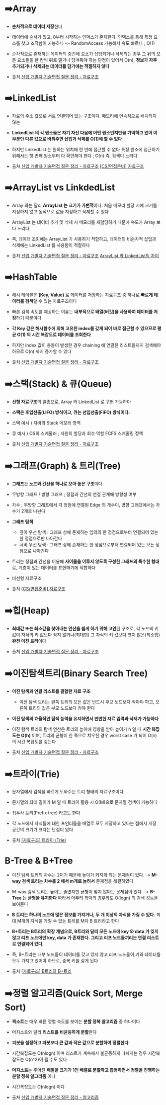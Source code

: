 # ➡️Array
- **순차적으로 데이터 저장**한다
- 데이터에 순서가 있고, 0부터 시작하는 인덱스가 존재한다. 인덱스를 통해 특정 요소를 찾고 조작함이 가능하다 -> RandomAccess 가능해서 속도 빠르다 ; O(1)
- 순차적으로 존재하는 데이터의 중간에 요소가 삽입되거나 삭제되는 경우 그 뒤의 모든 요소들을 한 칸씩 뒤로 밀거나 당겨줘야 하는 단점이 있어서 O(n), **정보가 자주 추가되거나 삭제되는 데이터를 담기에는 적절하지 않다**
  
- 출처
	[신입 개발자 기술면접 질문 정리 - 자료구조](https://dev-coco.tistory.com/159)
      


# ➡️LinkedList
- 자료의 주소 값으로 서로 연결되어 있는 구조이다. 메모리에 연속적으로 배치되지 않는
- **LinkedList 의 각 원소들은 자기 자신 다음에 어떤 원소인지만을 기억하고 있어 이 부분만 다른 값으로 바꿔주면 삽입과 삭제를 O(1)에 할 수 있다**
- 하지만 LinkedList 는 원하는 위치에 한 번에 접근할 수 없다 특정 원소에 접근하기 위해서는 첫 번째 원소부터 다 확인해야 한다 ; O(n) 즉, 검색이 느리다
  
- 출처
	[신입 개발자 기술면접 질문 정리 - 자료구조](https://dev-coco.tistory.com/159)
	[[CS/면접준비] 자료구조](https://velog.io/@bye9/CS%EB%A9%B4%EC%A0%91%EC%A4%80%EB%B9%84-%EC%9E%90%EB%A3%8C%EA%B5%AC%EC%A1%B0)
  
# ➡️ArrayList vs LinkdedList
- Array 와는 달리 **ArrayList 는 크기가 가변적**이다. 처음 메모리 할당 시에 크기를 지정하지 않고 동적으로 값을 지정하고 삭제할 수 있다
- ArrayList 는 데이터 추가 및 삭제 시 메모리를 재할당하기 때문에 속도가 Array 보다 느리다
- 즉, 데이터 조회에는 ArrayList 가 사용하기 적합하고, 데이터의 비순차적 삽입과 삭제에는 LinkedList 를 사용함이 적절하다
  
- 출처
	[신입 개발자 기술면접 질문 정리 - 자료구조](https://dev-coco.tistory.com/159)
	[ArrayList 와 LinkedList의 차이](https://dev-coco.tistory.com/19)
  
# ➡️HashTable
- 해시 테이블은 **(Key, Value)** 로 데이터를 저장하는 자료구조 중 하나로 **빠르게 데이터를 검색**할 수 있는 자료구조이다
- 빠른 검색 속도를 제공하는 이유는 **내부적으로 배열(버킷)을 사용하여 데이터를 저장**하기 때문이다
- **각 Key 값은 해시함수에 의해 고유한 index를  갖게 되어 바로 접근할 수 있으므로 평균 O(1) 의 시간 복잡도로 데이터를 조회한다**
- 하지만 index 값이 충돌이 발생한 경우 chaining 에 연결된 리스트들까지 검색해야 하므로 O(n) 까지 증가할 수 있다
  
- 출처
	[신입 개발자 기술면접 질문 정리 - 자료구조](https://dev-coco.tistory.com/159)
  

# ➡️스택(Stack) & 큐(Queue)
- **선형 자료구조**의 일종으로, Array 와 LinkedList 로 구현 가능하다
- **스택은 후입선출(LIFO) 방식이고, 큐는 선입선출(FIFO) 방식이다.** 
- 스택 예시 ) 자바의 Stack 메모리 영역 
- 큐 예시 ) OS의 스케줄러 ; 자원의 할당과 회수 역할 FCFS 스케줄링 정책
  
- 출처
	[신입 개발자 기술면접 질문 정리 - 자료구조](https://dev-coco.tistory.com/159)
  
# ➡️그래프(Graph) & 트리(Tree)
- **그래프는 노드와 간선을 하나로 모아 놓은 구조**이다
- 무방향 그래프 / 방향 그래프 ; 정점과 간선의 연결 관계에 방향성 여부
- 차수 ; 무방향 그래프에서 각 정점에 연결된 Edge 의 개수이, 방향 그래프에서는 차수가 2개로 나뉜다
- **그래프 탐색**
	- 깊이 우선 탐색 : 그래프 상에 존재하는 임의의 한 정점으로부터 연결되어 있는 한 정점으로만 나아간다
	- 너비 우선 탐색 : 그래프 상에 존재하는 한 정점으로부터 연결되어 있는 모든 정점으로 나아간다 
- 트리는 정점과 간선을 이용해 **사이클을 이루지 않도록 구성한 그래프의 특수한 형태**로, 계층이 있는 데이터를 표현하기에 적합하다
- 비선형 자료구조
  
- 출처
	[[CS/면접준비] 자료구조](https://velog.io/@bye9/CS%EB%A9%B4%EC%A0%91%EC%A4%80%EB%B9%84-%EC%9E%90%EB%A3%8C%EA%B5%AC%EC%A1%B0)
  
# ➡️힙(Heap)
- **최대값 또는 최소값을 찾아내는 연산을 쉽게 하기 위해 고안**된 구조로, 각 노드의 키 값이 자식의 키 값보다 작지 않거나(최대힙) 그 자식의 키 값보다 크지 않은(최소힙) **완전 이진 트리**이다
  
- 출처
	[신입 개발자 기술면접 질문 정리 - 자료구조](https://dev-coco.tistory.com/159)

  
# ➡️이진탐색트리(Binary Search Tree)
- **이진 탐색과 연결 리스트를 결합한 자료 구조**
	- 이진 탐색 트리는 왼쪽 트리의 모든 값은 반드시 부모 노드보다 작아야 하고, 오른쪽 트리의 값은 부모 노드보다 커야 한다
- **이진 탐색의 효율적인 탐색 능력을 유지하면서 빈번한 자료 입력과 삭제가 가능하다**
- 이진 탐색 트리의 탐색 연산은 트리의 높이에 영향을 받아 높이가 h 일 때 **시간 복잡도는 O(h)** 이며, 트리의 균형이 한 쪽으로 치우친 경우 worst case 가 되어 O(n) 의 시간 복잡도를 갖는다
  
- 출처
	[신입 개발자 기술면접 질문 정리 - 자료구조](https://dev-coco.tistory.com/159)

  
# ➡️트라이(Trie)
- 문자열에서 검색을 빠르게 도와주는 트리 형태의 자료구조이다
- 문자열의 최대 길이가 M 일 때 트라이 활용 시 O(M)으로 문자열 검색이 가능하다
- 접두사 트리(Prefix tree) 라고도 한다
- 각 노드에서 자식들에 대한 포인터들을 배열로 모두 저장하고 있다는 점에서 저장 공간의 크기가 크다는 단점이 있다
  
- 출처
	[[자료구조] 트라이 (Trie)](https://velog.io/@kimdukbae/%EC%9E%90%EB%A3%8C%EA%B5%AC%EC%A1%B0-%ED%8A%B8%EB%9D%BC%EC%9D%B4-Trie)
  
# B-Tree & B+Tree
- 이진 탐색 트리의 차수는 2이기 때문에 높이가 커지게 되는 문제점이 있다. -> **M-way 검색 트리는 차수를 2 에서 m개로 늘려서** 문제점을 해결하였다
- M-way 검색 트리는 높이는 줄였지만 균형이 맞지 않다는 문제점이 있다. -> **B-Tree 는 균형을 유지한다** 따라서 아무리 최악의 경우라도 O(logn) 의 검색 성능을 보여준다
- **B 트리는 하나의 노드에 많은 정보를 가지거나, 두 개 이상의 자식을 가질 수 있다.** 최대 M개의 자식을 가질 수 있는 트리를 M차 B 트리라고 한다
- **B+트리는 B트리의 확장 개념으로, B트리와 달리 모든 노드에 key 와 data 가 잊지 않고 리프 노드에만 key, data 가 존재한다. 그리고 리프 노드들끼리는 연결 리스트로 연결되어 있다.**
- 즉, B+트리는 내부 노드들이 데이터를 갖고 있지 않고 리프 노드들이 키와 데이터를 모두 가지고 있어야 하므로, 중복 키를 갖게 된다 
  
- 출처
	[[자료구조] B트리와 B+트리](https://m.blog.naver.com/shekwl24/222245938621)
  
# ➡️정렬 알고리즘(Quick Sort, Merge Sort)
- **퀵소트**는 매우 빠른 정렬 속도를 보이는 **분할 정복 알고리즘** 중 하나이다
- 머지소트와 달리 **리스트를 비균등하게 분할**한다
- **피봇을 설정하고 피봇보다 큰 값과 작은 값으로 분할하여 정렬한다**
- 시간복잡도는 O(nlogn) 이며 리스트가 계속해서 불균등하게 나눠지는 경우 시간복잡도는 O(n^2)이 될 수도 있다
- **머지소트**는 주어진 **배열을 크기가 1인 배열로 분할하고 합병하면서 정렬을 진행하는 분할 정복 알고리즘** 이다
- 시간복잡도는 O(nlogn) 이다
  
- 출처
	[신입 개발자 기술면접 질문 정리 - 알고리즘](https://dev-coco.tistory.com/160)
      